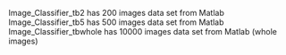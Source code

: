 Image_Classifier_tb2 has 200 images data set from Matlab
Image_Classifier_tb5 has 500 images data set from Matlab
Image_Classifier_tbwhole has 10000 images data set from Matlab (whole images)
